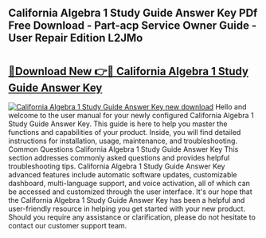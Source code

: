 ## California Algebra 1 Study Guide Answer Key PDf Free Download - Part-acp Service Owner Guide - User Repair Edition L2JMo

# <h2><a href="http://bc62080.oget.top/?id=California+Algebra+1+Study+Guide+Answer+Key">🔗Download New 👉🔴 California Algebra 1 Study Guide Answer Key</a></h2>

[![California Algebra 1 Study Guide Answer Key new download](https://i.imgur.com/5g1atiW.png)](http://bc62080.oget.top/?id=California+Algebra+1+Study+Guide+Answer+Key)
Hello and welcome to the user manual for your newly configured California Algebra 1 Study Guide Answer Key. This guide is here to help you master the functions and capabilities of your product. Inside, you will find detailed instructions for installation, usage, maintenance, and troubleshooting. Common Questions California Algebra 1 Study Guide Answer Key This section addresses commonly asked questions and provides helpful troubleshooting tips. California Algebra 1 Study Guide Answer Key advanced features include automatic software updates, customizable dashboard, multi-language support, and voice activation, all of which can be accessed and customized through the user interface. It's our hope that the California Algebra 1 Study Guide Answer Key has been a helpful and user-friendly resource in helping you get started with your new product. Should you require any assistance or clarification, please do not hesitate to contact our customer support team.
